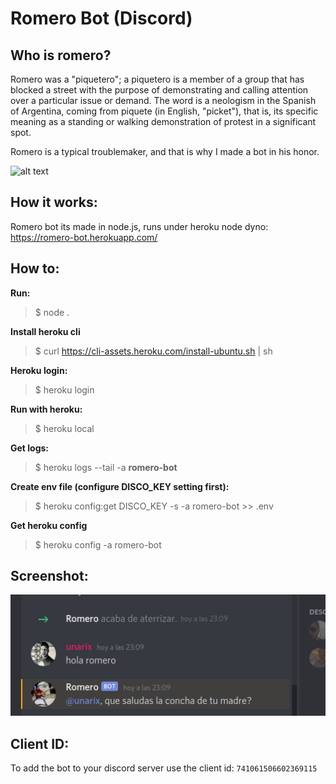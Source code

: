 # Romero Bot (Discord)

## Who is romero?

Romero was a "piquetero"; a piquetero is a member of a group that has blocked a street with the purpose of demonstrating and calling attention over a particular issue or demand. The word is a neologism in the Spanish of Argentina, coming from piquete (in English, "picket"), that is, its specific meaning as a standing or walking demonstration of protest in a significant spot. 

Romero is a typical troublemaker, and that is why I made a bot in his honor.

![alt text](https://arc-anglerfish-arc2-prod-infobae.s3.amazonaws.com/public/OQNMJ35SONFQ3MTT2CT3QTGIPA.jpg)

## How it works:

Romero bot its made in node.js, runs under heroku node dyno: https://romero-bot.herokuapp.com/

## How to:

**Run:**
>$ node .

**Install heroku cli**
>$ curl https://cli-assets.heroku.com/install-ubuntu.sh | sh

**Heroku login:**
>$ heroku login

**Run with heroku:**
>$ heroku local

**Get logs:**
>$ heroku logs --tail -a **romero-bot**

**Create env file (configure DISCO_KEY setting first):**
>$ heroku config:get DISCO_KEY -s -a romero-bot  >> .env

**Get heroku config**
>$ heroku config -a romero-bot

## Screenshot:

![alt text](https://raw.githubusercontent.com/unarix/romero_bot/master/screenshot.png?raw=true)


## Client ID:

To add the bot to your discord server use the client id: `741061506602369115`


